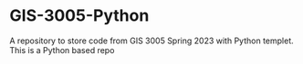 # GIS-3005-Python
A repository to store code from GIS 3005 Spring 2023 with Python templet. 
This is a Python based repo 
